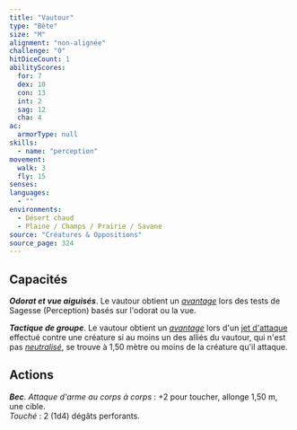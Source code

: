 ```yaml
---
title: "Vautour"
type: "Bête"
size: "M"
alignment: "non-alignée"
challenge: "0"
hitDiceCount: 1
abilityScores:
  for: 7
  dex: 10
  con: 13
  int: 2
  sag: 12
  cha: 4
ac:
  armorType: null
skills:
  - name: "perception"
movement:
  walk: 3
  fly: 15
senses:
languages:
  - ""
environments:
  - Désert chaud
  - Plaine / Champs / Prairie / Savane
source: "Créatures & Oppositions"
source_page: 324
---
```

## Capacités
_**Odorat et vue aiguisés**_. Le vautour obtient un [_avantage_](/utiliser-les-caracteristiques/#avantage-et-desavantage) lors des tests de Sagesse (Perception) basés sur l'odorat ou la vue.

_**Tactique de groupe**_. Le vautour obtient un [_avantage_](/utiliser-les-caracteristiques/#avantage-et-desavantage) lors d'un [jet d'attaque](/combattre/#jets-d-attaque) effectué contre une créature si au moins un des alliés du vautour, qui n'est pas [_neutralisé_](/gerer-la-sante-du-personnage/#neutralise), se trouve à 1,50 mètre ou moins de la créature qu'il attaque.

## Actions
_**Bec**_. _Attaque d'arme au corps à corps_ : +2 pour toucher, allonge 1,50 m, une cible.  
_Touché_ : 2 (1d4) dégâts perforants.
